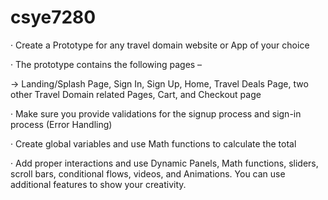 # csye7280

· Create a Prototype for any travel domain website or App of your choice

· The prototype contains the following pages –

  -> Landing/Splash Page, Sign In, Sign Up, Home, Travel Deals Page, two other Travel Domain related Pages, Cart, and Checkout page

· Make sure you provide validations for the signup process and sign-in process (Error Handling)

· Create global variables and use Math functions to calculate the total

· Add proper interactions and use Dynamic Panels, Math functions, sliders, scroll bars, conditional flows, videos, and Animations. You can use additional features to show your creativity.
